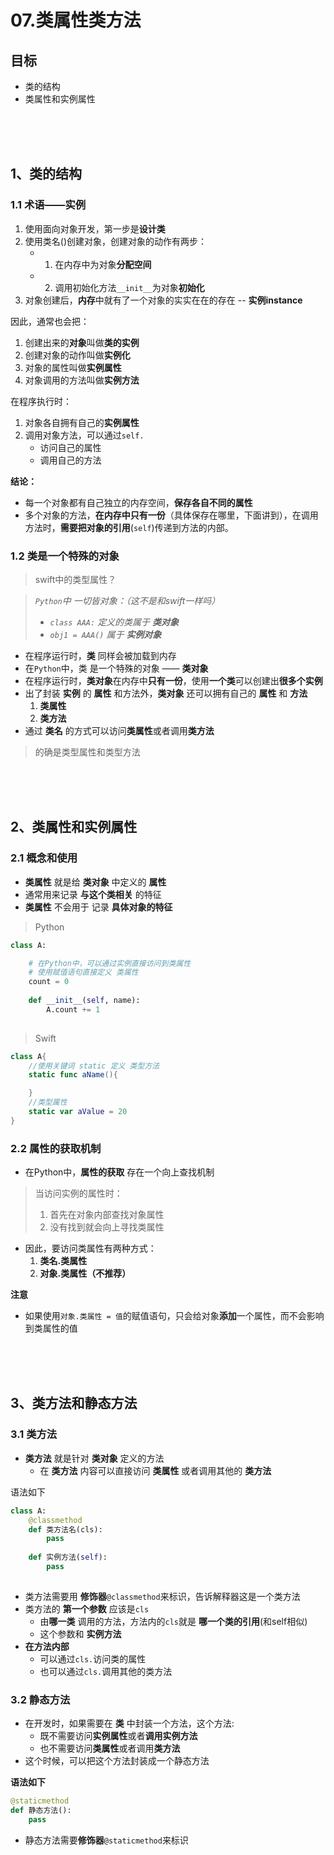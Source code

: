 # 07.类属性类方法

## 目标

- 类的结构
- 类属性和实例属性

<br>
<br>
<br>

## 1、类的结构
### 1.1 术语——实例
1. 使用面向对象开发，第一步是**设计类**
2. 使用类名()创建对象，创建对象的动作有两步：
    - 1. 在内存中为对象**分配空间**
    - 2. 调用初始化方法`__init__`为对象**初始化**
3. 对象创建后，**内存**中就有了一个对象的实实在在的存在 -- **实例instance**

因此，通常也会把：
1. 创建出来的**对象**叫做**类的实例**
2. 创建对象的动作叫做**实例化**
3. 对象的属性叫做**实例属性**
4. 对象调用的方法叫做**实例方法**

在程序执行时：
1. 对象各自拥有自己的**实例属性**
2. 调用对象方法，可以通过`self.`
    - 访问自己的属性
    - 调用自己的方法

**结论：**
- 每一个对象都有自己独立的内存空间，**保存各自不同的属性**
- 多个对象的方法，**在内存中只有一份**（具体保存在哪里，下面讲到），在调用方法时，**需要把对象的引用**(`self`)传递到方法的内部。

### 1.2 类是一个特殊的对象
> swift中的类型属性？

> *`Python`中 一切皆对象：（这不是和swift一样吗）*
> - *`class AAA:` 定义的类属于 **类对象***
> - *`obj1 = AAA()` 属于 **实例对象***

- 在程序运行时，**类** 同样会被加载到内存
- 在`Python`中，类 是一个特殊的对象 —— **类对象**
- 在程序运行时，**类对象**在内存中**只有一份**，使用**一个类**可以创建出**很多个实例**
- 出了封装 **实例** 的 **属性** 和方法外，**类对象** 还可以拥有自己的 **属性** 和 **方法**
    1. **类属性**
    2. **类方法**
- 通过 **类名** 的方式可以访问**类属性**或者调用**类方法**

> 的确是类型属性和类型方法


<br/>
<br/>
<br/>

## 2、类属性和实例属性

### 2.1 概念和使用
- **类属性** 就是给 **类对象** 中定义的 **属性**
- 通常用来记录 **与这个类相关** 的特征
- **类属性** 不会用于 记录 **具体对象的特征**

> Python

```python
class A:

    # 在Python中，可以通过实例直接访问到类属性
    # 使用赋值语句直接定义 类属性
    count = 0
    
    def __init__(self, name):
        A.count += 1
    
```
> Swift

```swift
class A{
    //使用关键词 static 定义 类型方法
    static func aName(){

    }
    //类型属性
    static var aValue = 20
}
```

### 2.2 属性的获取机制
- 在Python中，**属性的获取** 存在一个向上查找机制

> 当访问实例的属性时：
>    1. 首先在对象内部查找对象属性
>    2. 没有找到就会向上寻找类属性

- 因此，要访问类属性有两种方式：
    1. **类名.类属性**
    2. **对象.类属性（不推荐）**

**注意**
- 如果使用`对象.类属性 = 值`的赋值语句，只会给对象**添加**一个属性，而不会影响到类属性的值

<br>
<br>
<br>

## 3、类方法和静态方法

### 3.1 类方法
- **类方法** 就是针对 **类对象** 定义的方法
    - 在 **类方法** 内容可以直接访问 **类属性** 或者调用其他的 **类方法**

语法如下
```python
class A:
    @classmethod
    def 类方法名(cls):
        pass
    
    def 实例方法(self):
      	pass
  
```
- 类方法需要用 **修饰器**`@classmethod`来标识，告诉解释器这是一个类方法
- 类方法的 **第一个参数** 应该是`cls`
    - 由**哪一类** 调用的方法，方法内的`cls`就是 **哪一个类的引用**(和self相似)
    - 这个参数和 **实例方法** 
- **在方法内部**
  - 可以通过`cls.`访问类的属性
  - 也可以通过`cls.`调用其他的类方法

### 3.2 静态方法
- 在开发时，如果需要在 **类** 中封装一个方法，这个方法:
  - 既不需要访问**实例属性**或者**调用实例方法**
  - 也不需要访问**类属性**或者调用**类方法**
- 这个时候，可以把这个方法封装成一个静态方法

**语法如下**
```python
@staticmethod
def 静态方法():
	pass
```
- 静态方法需要**修饰器**`@staticmethod`来标识



